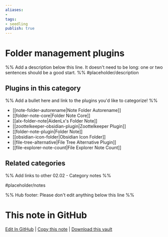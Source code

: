 ```yaml
---
aliases:
- 
tags: 
- seedling 
publish: true
---
```



# Folder management plugins

%% Add a description below this line. It doesn't need to be long: one or two sentences should be a good start. %%
#placeholder/description 

## Plugins in this category

%% Add a bullet here and link to the plugins you'd like to categorize! %%

- [[note-folder-autorename|Note Folder Autorename]]
- [[folder-note-core|Folder Note Core]]
- [[alx-folder-note|AidenLx's Folder Note]]
- [[zoottelkeeper-obsidian-plugin|Zoottelkeeper Plugin]]
- [[folder-note-plugin|Folder Note]]
- [[obsidian-icon-folder|Obsidian Icon Folder]]
- [[file-tree-alternative|File Tree Alternative Plugin]]
- [[file-explorer-note-count|File Explorer Note Count]]

## Related categories

%% Add links to other 02.02 - Category notes %%

#placeholder/notes

%% Hub footer: Please don't edit anything below this line %%

# This note in GitHub

<span class="git-footer">[Edit In GitHub](https://github.dev/obsidian-community/obsidian-hub/blob/main/02%20-%20Community%20Expansions/02.01%20Plugins%20by%20Category/Folder%20management%20plugins.md "git-hub-edit-note") | [Copy this note](https://raw.githubusercontent.com/obsidian-community/obsidian-hub/main/02%20-%20Community%20Expansions/02.01%20Plugins%20by%20Category/Folder%20management%20plugins.md "git-hub-copy-note") | [Download this vault](https://github.com/obsidian-community/obsidian-hub/archive/refs/heads/main.zip "git-hub-download-vault") </span>
